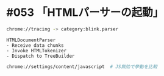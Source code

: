 # #053 「HTMLパーサーの起動」

```bash
chrome://tracing -> category:blink.parser
```

```text
HTMLDocumentParser
- Receive data chunks
- Invoke HTMLTokenizer
- Dispatch to TreeBuilder
```

```bash
chrome://settings/content/javascript  # JS無効で挙動を比較
```
